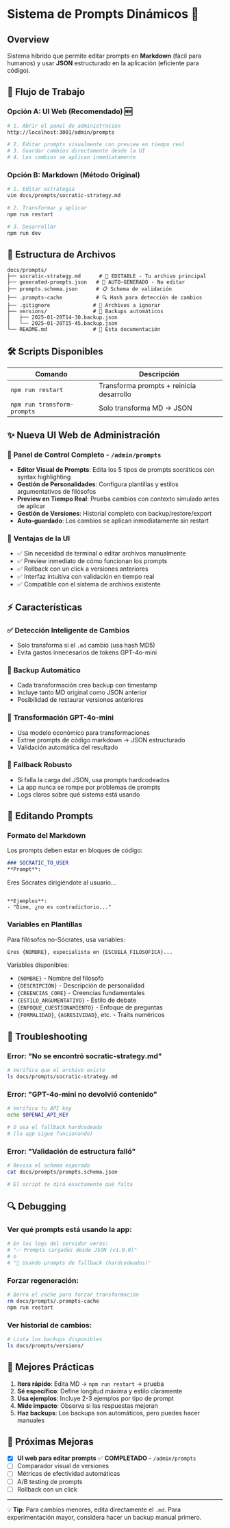 # Sistema de Prompts Dinámicos 🤖

## Overview

Sistema híbrido que permite editar prompts en **Markdown** (fácil para humanos) y usar **JSON** estructurado en la aplicación (eficiente para código).

## 🔄 Flujo de Trabajo

### Opción A: UI Web (Recomendado) 🆕
```bash
# 1. Abrir el panel de administración
http://localhost:3001/admin/prompts

# 2. Editar prompts visualmente con preview en tiempo real
# 3. Guardar cambios directamente desde la UI
# 4. Los cambios se aplican inmediatamente
```

### Opción B: Markdown (Método Original)
```bash
# 1. Editar estrategia
vim docs/prompts/socratic-strategy.md

# 2. Transformar y aplicar
npm run restart

# 3. Desarrollar
npm run dev
```

## 📁 Estructura de Archivos

```
docs/prompts/
├── socratic-strategy.md      # 📝 EDITABLE - Tu archivo principal
├── generated-prompts.json   # 🤖 AUTO-GENERADO - No editar
├── prompts.schema.json      # 📋 Schema de validación
├── .prompts-cache           # 🔍 Hash para detección de cambios
├── .gitignore              # 🚫 Archivos a ignorar
├── versions/               # 💾 Backups automáticos
│   ├── 2025-01-28T14-30.backup.json
│   └── 2025-01-28T15-45.backup.json
└── README.md               # 📖 Esta documentación
```

## 🛠️ Scripts Disponibles

| Comando | Descripción |
|---------|-------------|
| `npm run restart` | Transforma prompts + reinicia desarrollo |
| `npm run transform-prompts` | Solo transforma MD → JSON |

## ✨ Nueva UI Web de Administración

### 🎯 **Panel de Control Completo** - `/admin/prompts`
- **Editor Visual de Prompts**: Edita los 5 tipos de prompts socráticos con syntax highlighting
- **Gestión de Personalidades**: Configura plantillas y estilos argumentativos de filósofos
- **Preview en Tiempo Real**: Prueba cambios con contexto simulado antes de aplicar
- **Gestión de Versiones**: Historial completo con backup/restore/export
- **Auto-guardado**: Los cambios se aplican inmediatamente sin restart

### 🚀 **Ventajas de la UI**
- ✅ Sin necesidad de terminal o editar archivos manualmente
- ✅ Preview inmediato de cómo funcionan los prompts
- ✅ Rollback con un click a versiones anteriores
- ✅ Interfaz intuitiva con validación en tiempo real
- ✅ Compatible con el sistema de archivos existente

## ⚡ Características

### ✅ **Detección Inteligente de Cambios**
- Solo transforma si el `.md` cambió (usa hash MD5)
- Evita gastos innecesarios de tokens GPT-4o-mini

### 💾 **Backup Automático**
- Cada transformación crea backup con timestamp
- Incluye tanto MD original como JSON anterior
- Posibilidad de restaurar versiones anteriores

### 🤖 **Transformación GPT-4o-mini**
- Usa modelo económico para transformaciones
- Extrae prompts de código markdown → JSON estructurado
- Validación automática del resultado

### 🔄 **Fallback Robusto**
- Si falla la carga del JSON, usa prompts hardcodeados
- La app nunca se rompe por problemas de prompts
- Logs claros sobre qué sistema está usando

## 📝 Editando Prompts

### Formato del Markdown

Los prompts deben estar en bloques de código:

```markdown
### SOCRATIC_TO_USER
**Prompt**:
```
Eres Sócrates dirigiéndote al usuario...
```

**Ejemplos**:
- "Dime, ¿no es contradictorio..."
```

### Variables en Plantillas

Para filósofos no-Sócrates, usa variables:

```markdown
Eres {NOMBRE}, especialista en {ESCUELA_FILOSOFICA}...
```

Variables disponibles:
- `{NOMBRE}` - Nombre del filósofo
- `{DESCRIPCIÓN}` - Descripción de personalidad
- `{CREENCIAS_CORE}` - Creencias fundamentales
- `{ESTILO_ARGUMENTATIVO}` - Estilo de debate
- `{ENFOQUE_CUESTIONAMIENTO}` - Enfoque de preguntas
- `{FORMALIDAD}`, `{AGRESIVIDAD}`, etc. - Traits numéricos

## 🚨 Troubleshooting

### Error: "No se encontró socratic-strategy.md"
```bash
# Verifica que el archivo existe
ls docs/prompts/socratic-strategy.md
```

### Error: "GPT-4o-mini no devolvió contenido"
```bash
# Verifica tu API key
echo $OPENAI_API_KEY

# O usa el fallback hardcodeado
# (la app sigue funcionando)
```

### Error: "Validación de estructura falló"
```bash
# Revisa el schema esperado
cat docs/prompts/prompts.schema.json

# El script te dirá exactamente qué falta
```

## 🔍 Debugging

### Ver qué prompts está usando la app:
```bash
# En los logs del servidor verás:
# "✅ Prompts cargados desde JSON (v1.0.0)"
# o
# "📄 Usando prompts de fallback (hardcodeados)"
```

### Forzar regeneración:
```bash
# Borra el cache para forzar transformación
rm docs/prompts/.prompts-cache
npm run restart
```

### Ver historial de cambios:
```bash
# Lista los backups disponibles
ls docs/prompts/versions/
```

## 🎯 Mejores Prácticas

1. **Itera rápido**: Edita MD → `npm run restart` → prueba
2. **Sé específico**: Define longitud máxima y estilo claramente
3. **Usa ejemplos**: Incluye 2-3 ejemplos por tipo de prompt
4. **Mide impacto**: Observa si las respuestas mejoran
5. **Haz backups**: Los backups son automáticos, pero puedes hacer manuales

## 🚀 Próximas Mejoras

- [x] **UI web para editar prompts** ✅ **COMPLETADO** - `/admin/prompts`
- [ ] Comparador visual de versiones
- [ ] Métricas de efectividad automáticas
- [ ] A/B testing de prompts
- [ ] Rollback con un click

---

💡 **Tip**: Para cambios menores, edita directamente el `.md`. Para experimentación mayor, considera hacer un backup manual primero. 